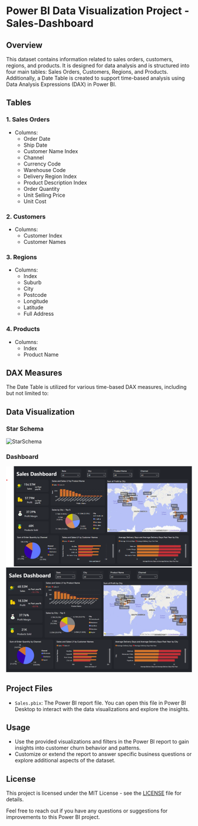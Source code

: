 # Power BI Data Visualization Project - Sales-Dashboard
## Overview

This dataset contains information related to sales orders, customers, regions, and products. It is designed for data analysis and is structured into four main tables: Sales Orders, Customers, Regions, and Products. Additionally, a Date Table is created to support time-based analysis using Data Analysis Expressions (DAX) in Power BI.

## Tables

### 1. Sales Orders

- Columns:
  - Order Date
  - Ship Date
  - Customer Name Index
  - Channel
  - Currency Code
  - Warehouse Code
  - Delivery Region Index
  - Product Description Index
  - Order Quantity
  - Unit Selling Price
  - Unit Cost

### 2. Customers

- Columns:
  - Customer Index
  - Customer Names

### 3. Regions

- Columns:
  - Index
  - Suburb
  - City
  - Postcode
  - Longitude
  - Latitude
  - Full Address

### 4. Products

- Columns:
  - Index
  - Product Name

## DAX Measures

The Date Table is utilized for various time-based DAX measures, including but not limited to:

## Data Visualization
### Star Schema
![StarSchema](img/star.png)
### Dashboard
![Dashboard](img/dashboard.png)
![Dashboard](img/dashboard2.png)

## Project Files
- `Sales.pbix`: The Power BI report file. You can open this file in Power BI Desktop to interact with the data visualizations and explore the insights.


## Usage
- Use the provided visualizations and filters in the Power BI report to gain insights into customer churn behavior and patterns.
- Customize or extend the report to answer specific business questions or explore additional aspects of the dataset.

## License
This project is licensed under the MIT License - see the [LICENSE](LICENSE) file for details.

Feel free to reach out if you have any questions or suggestions for improvements to this Power BI project.
